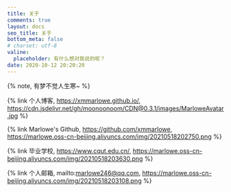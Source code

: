 ```yaml
---
title: 关于
comments: true
layout: docs
seo_title: 关于
bottom_meta: false
# charset: utf-8
valine:
  placeholder: 有什么想对我说的呢？
date: 2020-10-12 20:20:20
---
```


{% note, 有梦不觉人生寒~ %}

{% link 个人博客, https://xmmarlowe.github.io/, https://cdn.jsdelivr.net/gh/moonoonoom/CDN@0.3.1/images/MarloweAvatar.jpg %}

{% link Marlowe's Github, https://github.com/xmmarlowe,  https://marlowe.oss-cn-beijing.aliyuncs.com/img/20210518202750.png %}

{% link 毕业学校, https://www.cqut.edu.cn/, https://marlowe.oss-cn-beijing.aliyuncs.com/img/20210518203630.png %}

{% link 个人邮箱, mailto:marlowe246@qq.com, https://marlowe.oss-cn-beijing.aliyuncs.com/img/20210518203108.png %}
